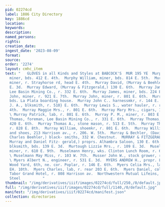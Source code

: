 ```yaml
---
pid: 02274cd
label: 1886 City Directory
key: 1886cd
location: 
keywords: 
description: 
named_persons: 
rights: 
creation_date: 
ingest_date: '2023-08-09'
format: 
source: 
order: '2274'
layout: cmhc_item
text: "   GLOVES in all Kinds and Styles at BABCOCK'S  MUR 195 YE  Murphy William,
  miner, bds. 412 E. 4th.  Murphy William, miner, bds. 814 E. 5th.  Murray Andrew,
  miner, r. Strayhorse rd, head E. 4th.  Murray David, (Murray & Beehler,) r. 128
  E. 3d.  Murray Edward, (Murray & Fitzgerald,) 130 E. 6th.  Murray James, foreman,
  Lee Basin Mining Co., r. 332 E. 6th.  Murray James, miner, bds. 224 E. 5th.  Murray
  John, miner, r. 921 E. 7th.  Murray John, miner, r. 801 E. 6th.  Murray John, lab,
  bds. La Plata boarding house.  Murray John C.. harnessmkr, r. 144 E. 7th.  Murray
  J. A., blksmith, r. 510} E. 6th.  Murray Lewis S., water hauler, r. rear 218 W..
  4th.  Murray Maggie Mrs., r. 801 E. 6th.  Murray Mary Mrs., cigars, 144 E. 7th.
  \ Murray Patrick, lab, r. 801 E. 6th.  Murray P. M., miner, r. 803 E. 6th.  Murray
  Thomas, foreman, Lee Basin Mining Co., r. 331 E. 6th.  Murray Thomas, miner, r.
  420 E. 6th.  Murray Thomas A., stone mason, r. 513 E. 5th.  Murray Thomas J., miner,
  r. 828 E. 8th.  Murray William, shoemkr, r. 801 E. 6th.  Murray William M., boots
  and shoes, 213 Harrison av., r. 206. W. 5th.  Murray & Bechler, (David Murray and
  Charles Beehler,) black- smiths, 332 W. Chestnut.  MURRAY & FITZGERALD, (Edward
  Murray and Daniel Fitz- gerald,) proprs. Alhambra Saloon, 130 E. 6th.  Murtha Owen,
  blksmith, bds. 139 E. 3d.  Murtough Lizzie Mrs., r. 109 E. 3d.  Muselmann George,
  miner, r. 610 E. 9th.  Muselmann Henry, wks. Clinton Lunch Room, r. 610 E. 9th.
  \ Muselmann May Miss, r. 103 W. 7th.  Musser John W., stock grower, r. 417 W. 2d.
  \ Myers Albert N., engineer, r. 531 E. 3d.  MYERS ANDREW H., propr. Lucky Corner
  Wood Yard, 6th, ne. cor. Poplar, r. 146 E. 6th.  Myers Celia Mrs., laundry, r. 137
  EH. 10th.  Myers Charles, lab, r. rear 203 E. 6th.  Myers Daniel, col’d, porter,
  Tabor Grand Hotel, r. 808 Harrison av.  Northwestern Mutual Lifeins, Co., Buck &
  Steel          "
thumbnail: "/img/derivatives/iiif/images/02274cd/full/250,/0/default.jpg"
full: "/img/derivatives/iiif/images/02274cd/full/1140,/0/default.jpg"
manifest: "/img/derivatives/iiif/02274cd/manifest.json"
collection: directories
---
```


